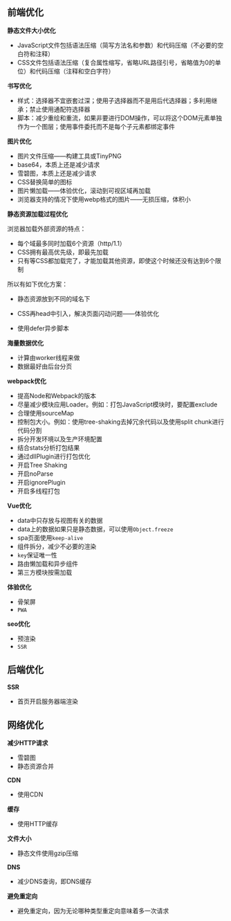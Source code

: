 ## 前端优化

**静态文件大小优化**

* JavaScript文件包括语法压缩（简写方法名和参数）和代码压缩（不必要的空白符和注释）
* CSS文件包括语法压缩（复合属性缩写，省略URL路径引号，省略值为0的单位）和代码压缩（注释和空白字符）

**书写优化**

* 样式：选择器不宜嵌套过深；使用子选择器而不是用后代选择器；多利用继承；禁止使用通配符选择器
* 脚本：减少重绘和重流，如果非要进行DOM操作，可以将这个DOM元素单独作为一个图层；使用事件委托而不是每个子元素都绑定事件

**图片优化**

* 图片文件压缩——构建工具或TinyPNG
* base64，本质上还是减少请求
* 雪碧图，本质上还是减少请求
* CSS替换简单的图标
* 图片懒加载——体验优化，滚动到可视区域再加载
* 浏览器支持的情况下使用webp格式的图片——无损压缩，体积小

**静态资源加载过程优化**

浏览器加载外部资源的特点：

* 每个域最多同时加载6个资源（http/1.1）
* CSS拥有最高优先级，即最先加载
* 只有等CSS都加载完了，才能加载其他资源，即使这个时候还没有达到6个限制

所以有如下优化方案：

* 静态资源放到不同的域名下

* CSS再head中引入，解决页面闪动问题——体验优化
* 使用defer异步脚本

**海量数据优化**

* 计算由worker线程来做
* 数据最好由后台分页

**webpack优化**

* 提高Node和Webpack的版本
* 尽量减少模块应用Loader。例如：打包JavaScript模块时，要配置exclude
* 合理使用sourceMap
* 控制包大小。例如：使用tree-shaking去掉冗余代码以及使用split chunk进行代码分割
* 拆分开发环境以及生产环境配置
* 结合stats分析打包结果
* 通过dllPlugin进行打包优化
* 开启Tree Shaking
* 开启noParse
* 开启ignorePlugin
* 开启多线程打包

**Vue优化**

* data中只存放与视图有关的数据
* data上的数据如果只是静态数据，可以使用`Object.freeze`
* spa页面使用`keep-alive`
* 组件拆分，减少不必要的渲染
* `key`保证唯一性
* 路由懒加载和异步组件
* 第三方模块按需加载

**体验优化**

* 骨架屏
* `PWA`

**seo优化**

* 预渲染
* `SSR`

## 后端优化

**SSR**

* 首页开启服务器端渲染

## 网络优化

**减少HTTP请求**

* 雪碧图
* 静态资源合并

**CDN**

* 使用CDN

**缓存**

* 使用HTTP缓存

**文件大小**

* 静态文件使用gzip压缩

**DNS**

* 减少DNS查询，即DNS缓存

**避免重定向**

* 避免重定向，因为无论哪种类型重定向意味着多一次请求



